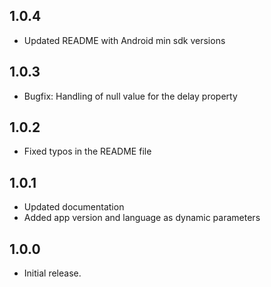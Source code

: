 ## 1.0.4

* Updated README with Android min sdk versions

## 1.0.3

* Bugfix: Handling of null value for the delay property

## 1.0.2

* Fixed typos in the README file

## 1.0.1

* Updated documentation
* Added app version and language as dynamic parameters

## 1.0.0

* Initial release.
